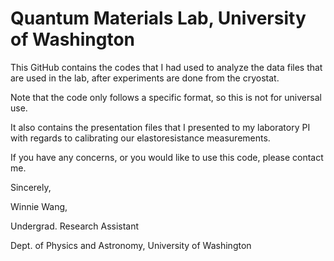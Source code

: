 # Quantum Materials Lab, University of Washington
This GitHub contains the codes that I had used to analyze the data files that are used in the lab, after experiments are done from the cryostat. 

Note that the code only follows a specific format, so this is not for universal use. 

It also contains the presentation files that I presented to my laboratory PI with regards to calibrating our elastoresistance measurements.

If you have any concerns, or you would like to use this code, please contact me.

Sincerely,

Winnie Wang,

Undergrad. Research Assistant

Dept. of Physics and Astronomy, University of Washington

